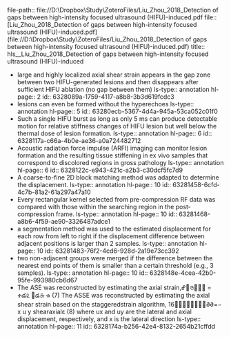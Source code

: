 file-path:: file://D:\Dropbox\Study\ZoteroFiles/Liu_Zhou_2018_Detection of gaps between high-intensity focused ultrasound (HIFU)-induced.pdf
file:: [Liu_Zhou_2018_Detection of gaps between high-intensity focused ultrasound (HIFU)-induced.pdf](file://D:\Dropbox\Study\ZoteroFiles/Liu_Zhou_2018_Detection of gaps between high-intensity focused ultrasound (HIFU)-induced.pdf)
title:: hls__Liu_Zhou_2018_Detection of gaps between high-intensity focused ultrasound (HIFU)-induced

- large and highly localized axial shear strain appears in the gap zone between two HIFU-generated lesions and then disappears after sufficient HIFU ablation (no gap between them)
  ls-type:: annotation
  hl-page:: 2
  id:: 6328089a-1759-4117-a8b8-3b3d619fcdc3
- lesions can even be formed without the hyperechoes
  ls-type:: annotation
  hl-page:: 5
  id:: 63280ecb-5367-4d4a-945a-53ca052c01f0
- Such a single HIFU burst as long as only 5 ms can produce detectable motion for relative stiffness changes of HIFU lesion but well below the thermal dose of lesion formation. 
  ls-type:: annotation
  hl-page:: 6
  id:: 6328117a-c66a-4b0e-ae36-a0a724482712
- Acoustic radiation force impulse (ARFI) imaging can monitor lesion formation and the resulting tissue stiffening in ex vivo samples that correspond to discolored regions in gross pathology
  ls-type:: annotation
  hl-page:: 6
  id:: 6328122c-e943-421c-a2b3-c30dcf5fc7d9
- A coarse-to-fine 2D block matching method was adapted to determine the displacement. 
  ls-type:: annotation
  hl-page:: 10
  id:: 63281458-6cfd-4c7b-81a2-61a297a47a10
- Every rectangular kernel selected from pre-compression RF data was compared with those within the searching region in the post-compression frame.
  ls-type:: annotation
  hl-page:: 10
  id:: 63281468-a8b6-4f59-ae90-3326487adce1
- a segmentation method was used to the estimated displacement for each row from left to right if the displacement difference between adjacent positions is larger than 2 samples.
  ls-type:: annotation
  hl-page:: 10
  id:: 63281483-76f2-4cd6-928d-2a19e73cc392
- two non-adjacent groups were merged if the difference between the nearest end points of them is smaller than a certain threshold (e.g., 3 samples).
  ls-type:: annotation
  hl-page:: 10
  id:: 6328148e-4cea-42b0-95fe-993980cb6d67
- The ASE was reconstructed by estimating the axial strain,ߝ௔௫௜௔௟ = ቀడ௨ ೤డ௬ ቁ (7) The ASSE was reconstructed by estimating the axial shear strain based on the staggeredstrain algorithm, 16∂∂=− x u y shearaxialε (8) where ux and uy are the lateral and axial displacement, respectively, and x is the lateral direction
  ls-type:: annotation
  hl-page:: 11
  id:: 6328174a-b256-42e4-8132-2654b21cffdd